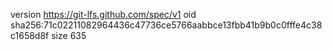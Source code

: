 version https://git-lfs.github.com/spec/v1
oid sha256:71c02211082964436c47736ce5766aabbce13fbb41b9b0c0fffe4c38c1658d8f
size 635
